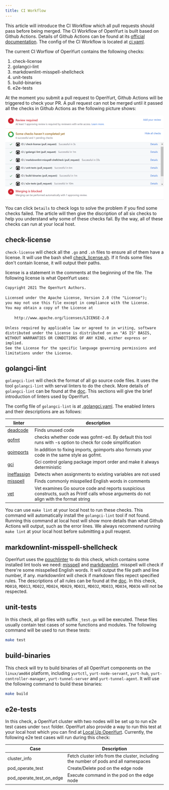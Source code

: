 ```yaml
---
title: CI Workflow
---
```


This article will introduce the CI Workflow which all pull requests should pass before being merged. The CI Workflow of OpenYurt is built based on Github Actions. Details of Github Actions can be found at its [official documentation](https://docs.github.com/cn/actionsh). The config of the CI Workflow is located at [ci.yaml](https://github.com/openyurtio/openyurt/blob/master/.github/workflows/ci.yam).

The current CI Worflow of OpenYurt contains the following checks:

1. check-license
2. golangci-lint
3. markdownlint-misspell-shellcheck
4. unit-tests
5. build-binaries
6. e2e-tests

At the moment you submit a pull request to OpenYurt, Github Actions will be triggered to check your PR. A pull request can not be merged until it passed all the checks in Github Actions as the following picture shows:

![pr-passed-ci](../../../static/img/docs/developer-manuals/pr-passed-ci.png)

You can click `Details` to check logs to solve the problem if you find some checks failed. The article will then give the discription of all six checks to help you understand why some of these checks fail. By the way, all of these checks can run at your local host.

## check-license

`check-license` will check all the `.go` and `.sh` files to ensure all of them have a license. It will use the bash shell [check_license.sh](https://github.com/openyurtio/openyurt/blob/master/hack/make-rules/check_license.sh). If it finds some files don't contain license, it will output their paths.

license is a statement in the comments at the beginning of the file. The following license is what OpenYurt uses:

```text
Copyright 2021 The OpenYurt Authors.

Licensed under the Apache License, Version 2.0 (the "License");
you may not use this file except in compliance with the License.
You may obtain a copy of the License at

    http://www.apache.org/licenses/LICENSE-2.0

Unless required by applicable law or agreed to in writing, software
distributed under the License is distributed on an "AS IS" BASIS,
WITHOUT WARRANTIES OR CONDITIONS OF ANY KIND, either express or implied.
See the License for the specific language governing permissions and
limitations under the License.
```

## golangci-lint

`golangci-lint` will check the format of all go source code files. It uses the tool `golangci-lint` with serval linters to do the check. More details of `golangci-lint` can be found at the [doc](https://golangci-lint.run/). This sections will give the brief introduction of linters used by OpenYurt.

The config file of `golangci-lint` is at [.golangci.yaml](https://github.com/openyurtio/openyurt/blob/master/.golangci.yaml). The enabled linters and their descriptions are as follows:

| linter                                                                            | description                                                                                                                             |
| --------------------------------------------------------------------------------- | --------------------------------------------------------------------------------------------------------------------------------------- |
| [deadcode](https://github.com/remyoudompheng/go-misc/tree/master/deadcode)        | Finds unused code                                                                                                                       |
| [gofmt](https://pkg.go.dev/cmd/gofmt)                                             | checks whether code was gofmt-ed. By default this tool runs with -s option to check for code simplification                             |
| [goimports](https://pkg.go.dev/golang.org/x/tools/cmd/goimports?utm_source=godoc) | In addition to fixing imports, goimports also formats your code in the same style as gofmt.                                             |
| [gci](https://github.com/daixiang0/gci)                                           | Gci control golang package import order and make it always deterministic                                                                |
| [ineffassign](https://github.com/gordonklaus/ineffassign)                         | Detects when assignments to existing variables are not used                                                                             |
| [misspell](https://github.com/client9/misspell)                                   | Finds commonly misspelled English words in comments                                                                                     |
| [vet](https://pkg.go.dev/cmd/vet)                                                 | Vet examines Go source code and reports suspicious constructs, such as Printf calls whose arguments do not align with the format string |

You can use `make lint` at your local host to run these checks. This command will automatically install the `golangci-lint` tool if not found. Running this command at local host will show more details than what Github Actions will output, such as the error lines. We always recommend running `make lint` at your local host before submitting a pull reuqest.

## markdownlint-misspell-shellcheck

OpenYurt uses the [pouchlinter](https://github.com/pouchcontainer/pouchlinter) to do this check, which contains some installed lint tools we need: [misspell](https://github.com/client9/misspell) and [markdownlint](https://github.com/markdownlint/markdownlint). misspell will check if there're some misspelled English words. It will output the file path and line number, if any. markdownlint will check if markdown files repect specified rules. The descriptions of all rules can be found at the [doc](https://github.com/markdownlint/markdownlint/blob/master/docs/RULES.md). In this check, `MD010`, `MD013`, `MD022`, `MD024`, `MD029`, `MD031`, `MD032`, `MD033`, `MD034`, `MD036` will not be respected.

## unit-tests

In this check, all go files with suffix `_test.go` will be executed. These files usually contain test cases of some functions and modules. The following command will be used to run these tests:

```bash
make test
```

## build-binaries

This check will try to build binaries of all OpenYurt components on the `linux/amd64` platform, including `yurtctl`, `yurt-node-servant`, `yurt-hub`, `yurt-controller-manager`, `yurt-tunnel-server` and `yurt-tunnel-agent`. It will use the following command to build these binaries:

```bash
make build
```

## e2e-tests

In this check, a OpenYurt cluster with two nodes will be set up to run e2e test cases under `test` folder. OpenYurt also provide a way to run this test at your local host which you can find at [Local Up OpenYurt](./local-up-openyurt.md). Currently, the following e2e test cases will run during this check:

| Case                     | Description                                                                          |
| ------------------------ | ------------------------------------------------------------------------------------ |
| cluster_info             | Fetch cluster info from the cluster, including the number of pods and all namespaces |
| pod_operate_test         | Create/Delete pod on the edge node                                                   |
| pod_operate_test_on_edge | Execute command in the pod on the edge node                                          |
